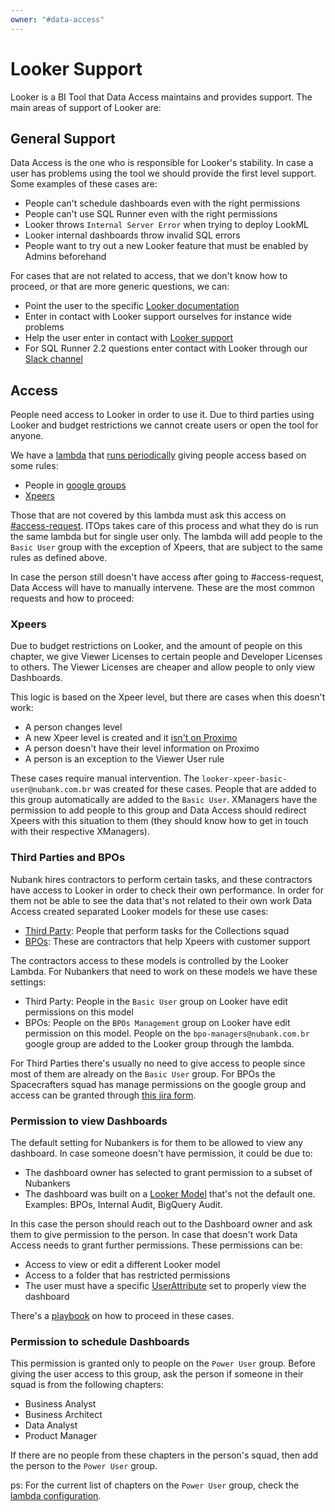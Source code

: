 ```yaml
---
owner: "#data-access"
---
```


# Looker Support

Looker is a BI Tool that Data Access maintains and provides support. The main areas of support of Looker are:

## General Support

Data Access is the one who is responsible for Looker's stability. In case a user has problems using the tool we should provide the first level support. Some examples of these cases are:

- People can't schedule dashboards even with the right permissions
- People can't use SQL Runner even with the right permissions
- Looker throws `Internal Server Error` when trying to deploy LookML
- Looker internal dashboards throw invalid SQL errors
- People want to try out a new Looker feature that must be enabled by Admins beforehand

For cases that are not related to access, that we don't know how to proceed, or that are more generic questions, we can:

- Point the user to the specific [Looker documentation](https://docs.looker.com/)
- Enter in contact with Looker support ourselves for instance wide problems
- Help the user enter in contact with [Looker support](https://help.looker.com/hc/en-us/articles/360025685933-Looker-Support-Details)
- For SQL Runner 2.2 questions enter contact with Looker through our [Slack channel](https://sqlrunner.slack.com)

## Access

People need access to Looker in order to use it. Due to third parties using Looker and budget restrictions we cannot create users or open the tool for anyone.

We have a [lambda](https://github.com/nubank/lambda-automation/tree/master/python/lambdas/looker-user) that [runs periodically](https://github.com/nubank/definition/blob/master/resources/br/tasks/batch-looker-user-lambda.edn) giving people access based on some rules:

- People in [google groups](https://github.com/nubank/lambda-automation/blob/master/python/lambdas/looker-user/config.yml#L9)
- [Xpeers](https://github.com/nubank/lambda-automation/blob/56b3ae009080d1435f2bd1bca51d4fdc2023143e/python/lambdas/looker-user/looker.py#L76)

Those that are not covered by this lambda must ask this access on [#access-request](https://nu-itops.atlassian.net/servicedesk/customer/portal/5). ITOps takes care of this process and what they do is run the same lambda but for single user only. The lambda will add people to the `Basic User` group with the exception of Xpeers, that are subject to the same rules as defined above.

In case the person still doesn't have access after going to #access-request, Data Access will have to manually intervene. These are the most common requests and how to proceed:

### Xpeers

Due to budget restrictions on Looker, and the amount of people on this chapter, we give Viewer Licenses to certain people and Developer Licenses to others. The Viewer Licenses are cheaper and allow people to only view Dashboards.

This logic is based on the Xpeer level, but there are cases when this doesn't work:

- A person changes level
- A new Xpeer level is created and it [isn't on Proximo](https://github.com/nubank/proximo/blob/2d16ed90a8c03e73ba48aa5d31e8aedd7f3c6915/src/proximo/models/actor.clj#L104)
- A person doesn't have their level information on Proximo
- A person is an exception to the Viewer User rule

These cases require manual intervention. The `looker-xpeer-basic-user@nubank.com.br` was created for these cases. People that are added to this group automatically are added to the `Basic User`.
XManagers have the permission to add people to this group and Data Access should redirect Xpeers with this situation to them (they should know how to get in touch with their respective XManagers).

### Third Parties and BPOs

Nubank hires contractors to perform certain tasks, and these contractors have access to Looker in order to check their own performance.
In order for them not be able to see the data that's not related to their own work Data Access created separated Looker models for these use cases:

- [Third Party](https://nubank.looker.com/projects/third_party/files/README.md): People that perform tasks for the Collections squad
- [BPOs](https://nubank.looker.com/projects/bpo/files/bpo.model.lkml): These are contractors that help Xpeers with customer support

The contractors access to these models is controlled by the Looker Lambda. For Nubankers that need to work on these models we have these settings:

- Third Party: People in the `Basic User` group on Looker have edit permissions on this model
- BPOs: People on the `BPOs Management` group on Looker have edit permission on this model. People on the `bpo-managers@nubank.com.br` google group are added to the Looker group through the lambda.

For Third Parties there's usually no need to give access to people since most of them are already on the `Basic User` group. For BPOs the Spacecrafters squad has manage permissions on the google group and access can be granted through [this jira form](https://nubank.atlassian.net/servicedesk/customer/portal/86/group/515/create/1770).

### Permission to view Dashboards

The default setting for Nubankers is for them to be allowed to view any dashboard. In case someone doesn't have permission, it could be due to:

- The dashboard owner has selected to grant permission to a subset of Nubankers
- The dashboard was built on a [Looker Model](https://docs.looker.com/data-modeling/getting-started/how-project-works#parts_of_a_project) that's not the default one. Examples: BPOs, Internal Audit, BigQuery Audit.

In this case the person should reach out to the Dashboard owner and ask them to give permission to the person. In case that doesn't work Data Access needs to grant further permissions. These permissions can be:

- Access to view or edit a different Looker model
- Access to a folder that has restricted permissions
- The user must have a specific [UserAttribute](https://docs.looker.com/admin-options/settings/user-attributes) set to properly view the dashboard

There's a [playbook](https://github.com/nubank/playbooks/blob/master/squads/data-access/looker/common_tasks.md#user-doesnt-have-access-to-a-specific-explore-or-dashboard) on how to proceed in these cases.

### Permission to schedule Dashboards

This permission is granted only to people on the `Power User` group. Before giving the user access to this group, ask the person if someone in their squad is from the following chapters:

- Business Analyst
- Business Architect
- Data Analyst
- Product Manager

If there are no people from these chapters in the person's squad, then add the person to the `Power User` group.

ps: For the current list of chapters on the `Power User` group, check the [lambda configuration](https://github.com/nubank/lambda-automation/blob/master/python/lambdas/looker-user/config.yml).
